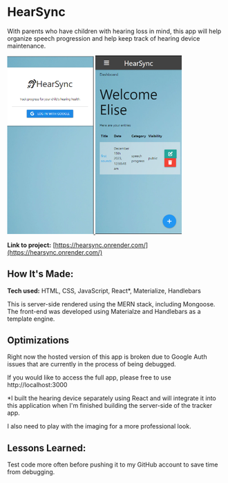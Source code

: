 # HearSync

With parents who have children with hearing loss in mind, this app will help organize speech progression and help keep track of hearing device maintenance.

  <a href="https://hearsync.onrender.com" target="_blank">
    <img src="./public/images/hearsynchomeSS.PNG" width="200" alt="Alt Text 2">
    <img src="./public/images/hearsyncSS.PNG" width="200" alt="Alt Text 2">
    </a>

**Link to project:** [https://hearsync.onrender.com/](https://hearsync.onrender.com/)

## How It's Made:

**Tech used:** HTML, CSS, JavaScript, React\*, Materialize, Handlebars

This is server-side rendered using the MERN stack, including Mongoose. The front-end was developed using Materialze and Handlebars as a template engine.

## Optimizations

Right now the hosted version of this app is broken due to Google Auth issues that are currently in the process of being debugged.

If you would like to access the full app, please free to use http://localhost:3000

\*I built the hearing device separately using React and will integrate it into this application when I'm finished building the server-side of the tracker app.

I also need to play with the imaging for a more professional look.

## Lessons Learned:

Test code more often before pushing it to my GitHub account to save time from debugging.
